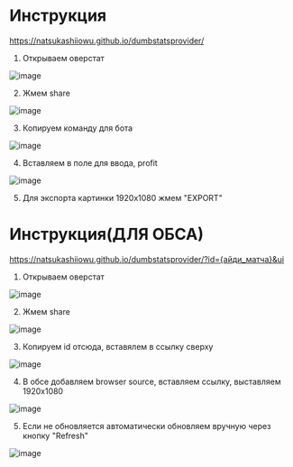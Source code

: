 # Инструкция
https://natsukashiiowu.github.io/dumbstatsprovider/

1. Открываем оверстат

![image](https://github.com/user-attachments/assets/eef3664b-3045-46a6-88b2-18dc0dbd4356)

2. Жмем share

![image](https://github.com/user-attachments/assets/e47fd1a5-a8c2-407b-9681-4cd3ed86c2d4)

3. Копируем команду для бота

![image](https://github.com/user-attachments/assets/8ddcb542-c42f-40bc-b31a-a30e2fcc5d54)

4. Вставляем в поле для ввода, profit

![image](https://github.com/user-attachments/assets/c4207f75-d77c-4999-860a-1d101bf5ba56)

5. Для экспорта картинки 1920x1080 жмем "EXPORT"

# Инструкция(ДЛЯ ОБСА)
https://natsukashiiowu.github.io/dumbstatsprovider/?id={айди_матча}&ui

1. Открываем оверстат

![image](https://github.com/user-attachments/assets/eef3664b-3045-46a6-88b2-18dc0dbd4356)

2. Жмем share

![image](https://github.com/user-attachments/assets/e47fd1a5-a8c2-407b-9681-4cd3ed86c2d4)

3. Копируем id отсюда, вставялем в ссылку сверху

![image](https://github.com/user-attachments/assets/de65db35-78ad-4cd7-bdda-c35d5a86ede4)

4. В обсе добавляем browser source, вставляем ссылку, выставляем 1920x1080

![image](https://github.com/user-attachments/assets/0f037d53-c5a5-4a33-a237-5ace2b025476)

5. Если не обновляется автоматически обновляем вручную через кнопку "Refresh"

![image](https://github.com/user-attachments/assets/0ab9ad4e-d666-454b-b644-3bd48f2fa926)

